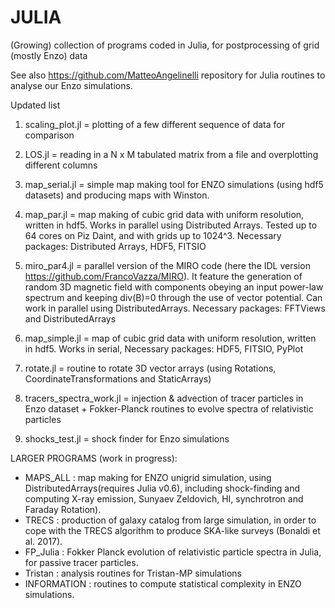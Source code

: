 # JULIA
(Growing) collection of programs coded in Julia, for postprocessing of grid (mostly Enzo) data

See also https://github.com/MatteoAngelinelli repository for Julia routines to analyse our Enzo simulations. 

Updated list

1.  scaling_plot.jl = plotting of a few different sequence of data for comparison

2. LOS.jl = reading in a N x M tabulated matrix from a file and overplotting different columns

3. map_serial.jl = simple map making tool for ENZO simulations (using hdf5 datasets) and producing maps with Winston. 

4. map_par.jl   =  map making of cubic grid data with uniform resolution, written in hdf5. Works in parallel using Distributed Arrays. Tested up to 64 cores on Piz Daint, and with grids up to 1024^3. Necessary packages: Distributed Arrays, HDF5, FITSIO 
 
5. miro_par4.jl   = parallel version of the MIRO code (here the IDL version https://github.com/FrancoVazza/MIRO). It feature the generation of random 3D magnetic field with components obeying an input power-law spectrum and keeping div(B)=0 through the use of vector potential. Can work in parallel using DistributedArrays. Necessary packages: FFTViews and DistributedArrays

6. map_simple.jl = map  of cubic grid data with uniform resolution, written in hdf5. Works in serial, Necessary packages:  HDF5, FITSIO, PyPlot

7. rotate.jl = routine to rotate 3D vector arrays (using Rotations,  CoordinateTransformations and StaticArrays)


8. tracers_spectra_work.jl = injection & advection of tracer particles in Enzo dataset + Fokker-Planck routines to evolve spectra of relativistic particles

9. shocks_test.jl = shock finder for Enzo simulations

LARGER PROGRAMS (work in progress):

- MAPS_ALL : map making for ENZO unigrid simulation, using DistributedArrays(requires Julia v0.6), including shock-finding and computing X-ray emission, Sunyaev Zeldovich, HI, synchrotron and Faraday Rotation).
- TRECS : production of galaxy catalog from large simulation, in order to cope with the TRECS algorithm to produce SKA-like surveys (Bonaldi et al. 2017).
- FP_Julia : Fokker Planck evolution of relativistic particle spectra in Julia, for passive tracer particles.
- Tristan : analysis routines for Tristan-MP simulations
- INFORMATION : routines to compute statistical complexity in ENZO simulations. 
